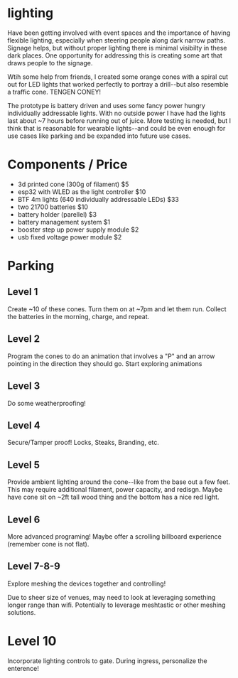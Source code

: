 # lighting
Have been getting involved with event spaces and the importance of having flexible lighting, especially when steering people along dark narrow paths.  Signage helps, but without proper lighting there is minimal visibilty in these dark places.  One opportunity for addressing this is creating some art that draws people to the signage.

Wtih some help from friends, I created some orange cones with a spiral cut out for LED lights that worked perfectly to portray a drill--but also resemble a traffic cone.  TENGEN CONEY!  

The prototype is battery driven and uses some fancy power hungry individually addressable lights.  With no outside power I have had the lights last about ~7 hours before running out of juice.  More testing is needed, but I think that is reasonable for wearable lights--and could be even enough for use cases like parking and be expanded into future use cases.

# Components / Price
* 3d printed cone (300g of filament) $5
* esp32 with WLED as the light controller $10
* BTF 4m lights (640 individually addressable LEDs) $33
* two 21700 batteries $10
* battery holder (parellel) $3
* battery management system $1
* booster step up power supply module $2
* usb fixed voltage power module $2

# Parking
## Level 1
Create ~10 of these cones.  Turn them on at ~7pm and let them run.  Collect the batteries in the morning, charge, and repeat.

## Level 2
Program the cones to do an animation that involves a "P" and an arrow pointing in the direction they should go.  Start exploring animations

## Level 3
Do some weatherproofing!

## Level 4
Secure/Tamper proof!  Locks, Steaks, Branding, etc.

## Level 5
Provide ambient lighting around the cone--like from the base out a few feet.  This may require additional filament, power capacity, and redisgn.  Maybe have cone sit on ~2ft tall wood thing and the bottom has a nice red light.

## Level 6
More advanced programing!  Maybe offer a scrolling billboard experience (remember cone is not flat).

## Level 7-8-9
Explore meshing the devices together and controlling!

Due to sheer size of venues, may need to look at leveraging something longer range than wifi.  Potentially to leverage meshtastic or other meshing solutions.

# Level 10
Incorporate lighting controls to gate.  During ingress, personalize the enterence!